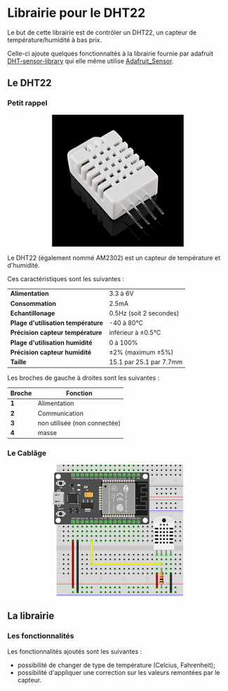 # Librairie pour le DHT22

Le but de cette librairie est de contrôler un DHT22, un capteur de température/humidité à bas prix.

Celle-ci ajoute quelques fonctionnaltés à la librairie fournie par adafruit [DHT-sensor-library](https://github.com/adafruit/DHT-sensor-library) qui elle même utilise [Adafruit_Sensor](https://github.com/adafruit/Adafruit_Sensor).

## Le DHT22
### Petit rappel

<p align="center">
  <img width="300" height="300" src="data/dht22.jpg">
</p>

Le DHT22 (également nommé AM2302) est un capteur de température et d'humidité.

Ces caractéristiques sont les suivantes :

|||
|---|---|
|**Alimentation**|3.3 à 6V|
|**Consommation**|2.5mA|
|**Echantillonage**|0.5Hz (soit 2 secondes)|
|**Plage d'utilisation température**|-40 à 80°C|
|**Précision capteur température**|inférieur à ±0.5°C|
|**Plage d'utilisation humidité**|0 à 100%|
|**Précision capteur humidité**|±2% (maximum ±5%)|
|**Taille**|15.1 par 25.1 par 7.7mm|


Les broches de gauche à droites sont les suivantes :

|Broche|Fonction|
|---|---|
|**1**|Alimentation|
|**2**|Communication|
|**3**|non utilisée (non connectée)|
|**4**|masse|

### Le Cablâge

<p align="center">
  <img width="298" height="300" src="data/cablage.png">
</p>

## La librairie
### Les fonctionnalités

Les fonctionnalités ajoutés sont les suivantes :
- possibilité de changer de type de température (Celcius, Fahrenheit);
- possibilité d'appliquer une correction sur les valeurs remontées par le capteur.